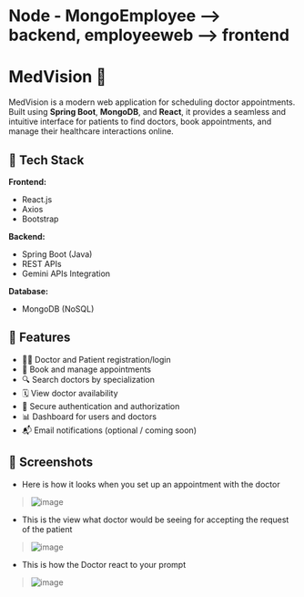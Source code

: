 # Node - MongoEmployee --> backend, employeeweb --> frontend

# MedVision 🏥
MedVision is a modern web application for scheduling doctor appointments. Built using **Spring Boot**, **MongoDB**, and **React**, it provides a seamless and intuitive interface for patients to find doctors, book appointments, and manage their healthcare interactions online.

## 🧰 Tech Stack

**Frontend:**
- React.js
- Axios
- Bootstrap 

**Backend:**
- Spring Boot (Java)
- REST APIs
- Gemini APIs Integration

**Database:**
- MongoDB (NoSQL) 

## 🚀 Features

- 👨‍⚕️ Doctor and Patient registration/login
- 📅 Book and manage appointments
- 🔍 Search doctors by specialization
- 🗓️ View doctor availability
- 🔐 Secure authentication and authorization
- 📊 Dashboard for users and doctors
- 📬 Email notifications (optional / coming soon)

## 📸 Screenshots
- Here is how it looks when you set up an appointment with the doctor
> ![image](https://github.com/user-attachments/assets/f77727eb-73e2-487c-a9a0-2b2d809d3fbc)

- This is the view what doctor would be seeing for accepting the request of the patient
> ![image](https://github.com/user-attachments/assets/789b5049-8066-489e-a7d5-bb672db8ccb3)
- This is how the Doctor react to your prompt
> ![image](https://github.com/user-attachments/assets/07bf8a64-8ec8-4b40-8f7a-4f7e7de5d5ef)


